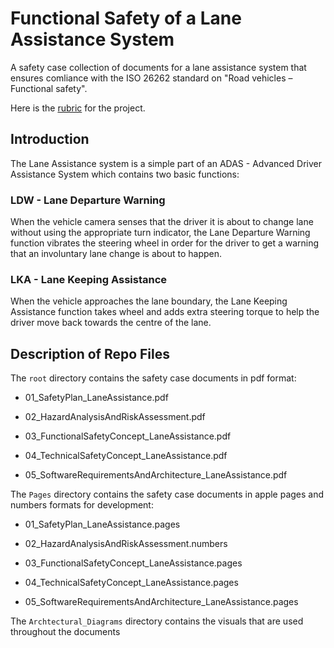 # Functional Safety of a Lane Assistance System

A safety case collection of documents for a lane assistance system that ensures comliance with the ISO 26262 standard on "Road vehicles – Functional safety".

Here is the [rubric](https://review.udacity.com/#!/rubrics/1043/view) for the project.

## Introduction

The Lane Assistance system is a simple part of an ADAS - Advanced Driver Assistance System which contains two basic functions:

### LDW - Lane Departure Warning

When the vehicle camera senses that the driver it is about to change lane without using the appropriate turn indicator, the Lane Departure Warning function vibrates the steering wheel in order for the driver to get a warning that an involuntary lane change is about to happen.

### LKA - Lane Keeping Assistance

When the vehicle approaches the lane boundary, the Lane Keeping Assistance function takes wheel and adds extra steering torque to help the driver move back towards the centre of the lane.

## Description of Repo Files

The `root` directory contains the safety case documents in pdf format:

* 01_SafetyPlan_LaneAssistance.pdf

* 02_HazardAnalysisAndRiskAssessment.pdf

* 03_FunctionalSafetyConcept_LaneAssistance.pdf

* 04_TechnicalSafetyConcept_LaneAssistance.pdf

* 05_SoftwareRequirementsAndArchitecture_LaneAssistance.pdf

The `Pages` directory contains the safety case documents in apple pages and numbers formats for development:

* 01_SafetyPlan_LaneAssistance.pages

* 02_HazardAnalysisAndRiskAssessment.numbers

* 03_FunctionalSafetyConcept_LaneAssistance.pages

* 04_TechnicalSafetyConcept_LaneAssistance.pages

* 05_SoftwareRequirementsAndArchitecture_LaneAssistance.pages

The `Archtectural_Diagrams` directory contains the visuals that are used throughout the documents

